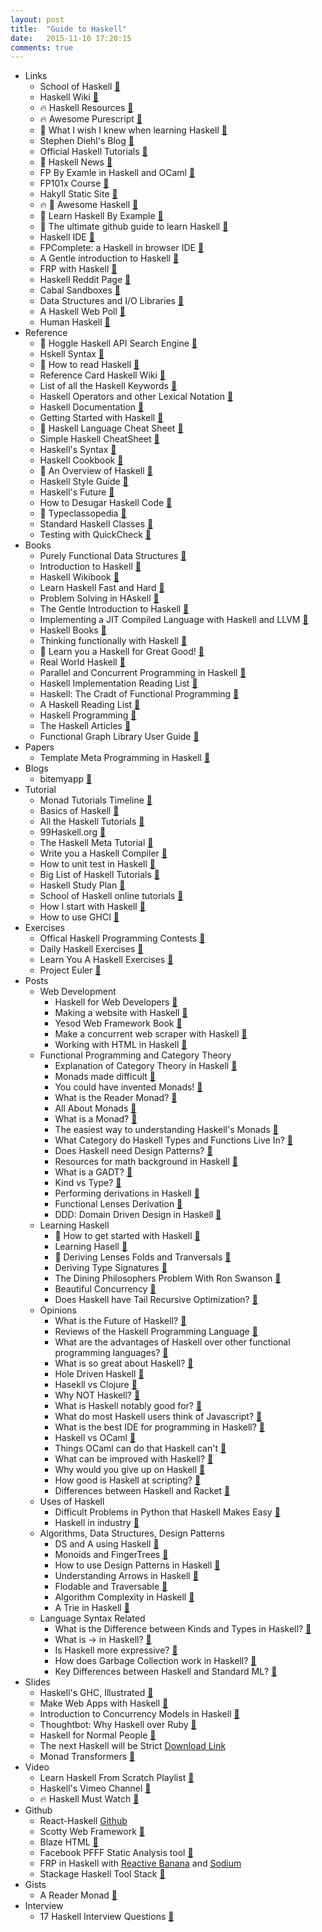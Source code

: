 ```yaml
---
layout: post
title:  "Guide to Haskell"
date:   2015-11-10 17:20:15
comments: true
---
```


- Links
    - School of Haskell [:link:](https://www.fpcomplete.com/school)
    - Haskell Wiki [:link:](https://wiki.haskell.org/Haskell)
    - :fire: Haskell Resources [:link:](https://gist.github.com/leroux/6395804)
    - :fire: Awesome Purescript [:link:](https://github.com/passy/awesome-purescript)
    - :raised_hands: What I wish I knew when learning Haskell [:link:](http://dev.stephendiehl.com/hask/)
    - Stephen Diehl's Blog [:link:](http://www.stephendiehl.com/posts.html)
    - Official Haskell Tutorials [:link:](https://wiki.haskell.org/Tutorials)
    - :raised_hands: Haskell News [:link:](http://haskellnews.org/grouped)
    - FP By Examle in Haskell and OCaml [:link:](https://github.com/caiorss/Functional-Programming)
    - FP101x Course [:link:](https://github.com/fptudelft/FP101x-Content-2015)
    - Hakyll Static Site [:link:](https://github.com/jaspervdj/hakyll)
    - :fire: :raised_hands: Awesome Haskell [:link:](https://github.com/krispo/awesome-haskell)
    - :raised_hands: Learn Haskell By Example [:link:](https://lotz84.github.io/haskellbyexample/)
    - :raised_hands: The ultimate github guide to learn Haskell [:link:](https://github.com/bitemyapp/learnhaskell)
    - Haskell IDE [:link:](https://github.com/leksah/leksah)
    - FPComplete: a Haskell in browser IDE [:link:](https://www.fpcomplete.com/page/project-build)
    - A Gentle introduction to Haskell [:link:](https://www.cs.auckland.ac.nz/references/haskell/haskell-intro-html/intro.html)
    - FRP with Haskell [:link:](https://wiki.haskell.org/FRP#Books)
    - Haskell Reddit Page [:link:](https://www.reddit.com/r/haskell/)
    - Cabal Sandboxes [:link:](http://coldwa.st/e/blog/2013-08-20-Cabal-sandbox.html)
    - Data Structures and I/O Libraries [:link:](https://wiki.haskell.org/Applications_and_libraries/Data_structures)
    - A Haskell Web Poll [:link:](http://www.stephendiehl.com/posts/poll.html)
    - Human Haskell [:link:](http://ohaskell.dshevchenko.biz/en/index.html)
- Reference
    - :raised_hands: Hoggle Haskell API Search Engine [:link:](https://www.haskell.org/hoogle/)
    - Hskell Syntax [:link:](http://rigaux.org/language-study/syntax-across-languages-per-language/Haskell.html)
    - :raised_hands: How to read Haskell [:link:](https://wiki.haskell.org/How_to_read_Haskell)
    - Reference Card Haskell Wiki [:link:](https://wiki.haskell.org/Reference_card)
    - List of all the Haskell Keywords [:link:](https://wiki.haskell.org/Keywords)
    - Haskell Operators and other Lexical Notation [:link:](http://www.imada.sdu.dk/~rolf/Edu/DM509/E06/haskell-operatorer.pdf)
    - Haskell Documentation [:link:](https://wiki.haskell.org/Monad)
    - Getting Started with Haskell [:link:](http://stackoverflow.com/questions/1012573/getting-started-with-haskell/1016986#1016986)
    - :raised_hands: Haskell Language Cheat Sheet [:link:](http://cheatsheet.codeslower.com/CheatSheet.pdf)
    - Simple Haskell CheatSheet [:link:](http://www.cheat-sheets.org/saved-copy/Haskell.Haskell_Cheat_Sheet.pdf)
    - Haskell's Syntax [:link:](http://rigaux.org/language-study/syntax-across-languages-per-language/Haskell.html)
    - Haskell Cookbook [:link:](https://wiki.haskell.org/Cookbook)
    - :raised_hands: An Overview of Haskell [:link:](https://en.wikibooks.org/wiki/Haskell/Overview)
    - Haskell Style Guide [:link:](https://github.com/tibbe/haskell-style-guide/blob/master/haskell-style.md)
    - Haskell's Future [:link:](https://wiki.haskell.org/Future_of_Haskell)
    - How to Desugar Haskell Code [:link:](http://www.haskellforall.com/2014/10/how-to-desugar-haskell-code.html)
    - :raised_hands: Typeclassopedia [:link:](https://wiki.haskell.org/Typeclassopedia)
    - Standard Haskell Classes [:link:](https://en.wikibooks.org/wiki/Haskell/Classes_and_types#/media/File:Classes.svg)
    - Testing with QuickCheck [:link:](http://www.cse.chalmers.se/~rjmh/QuickCheck/)
- Books
    - Purely Functional Data Structures [:link:](http://www.cs.cmu.edu/~rwh/theses/okasaki.pdf)
    - Introduction to Haskell [:link:](https://www.fpcomplete.com/school/starting-with-haskell/introduction-to-haskell)
    - Haskell Wikibook [:link:](https://en.wikibooks.org/wiki/Haskell)
    - Learn Haskell Fast and Hard [:link:](http://yannesposito.com/Scratch/en/blog/Haskell-the-Hard-Way/)
    - Problem Solving in HAskell [:link:](http://www.cs.kent.ac.uk/people/staff/sjt/Haskell_craft/probSolving.html)
    - The Gentle Introduction to Haskell [:link:](https://www.cs.auckland.ac.nz/references/haskell/haskell-intro-html/intro.html)
    - Implementing a JIT Compiled Language with Haskell and LLVM [:link:](http://www.stephendiehl.com/llvm/)
    - Haskell Books [:link:](https://wiki.haskell.org/Books)
    - Thinking functionally with Haskell [:link:](https://www.quora.com/Reviews-of-Thinking-Functionally-with-Haskell-2014-book)
    - :raised_hands: Learn you a Haskell for Great Good! [:link:](http://learnyouahaskell.com/chapters)
    - Real World Haskell [:link:](http://book.realworldhaskell.org/)
    - Parallel and Concurrent Programming in Haskell [:link:](http://chimera.labs.oreilly.com/books/1230000000929/index.html)
    - Haskell Implementation Reading List [:link:](http://www.stephendiehl.com/posts/essential_compilers.html)
    - Haskell: The Cradt of Functional Programming [:link:](http://www.haskellcraft.com/craft3e/Home.html)
    - A Haskell Reading List [:link:](http://conal.net/papers/icfp97/icfp97.pdf)
    - Haskell Programming [:link:](http://okmij.org/ftp/Haskell/)
    - The Haskell Articles [:link:](https://github.com/quchen/articles)
    - Functional Graph Library User Guide [:link:](http://web.engr.oregonstate.edu/~erwig/fgl/haskell/old/fgl0103.pdf)
- Papers
    - Template Meta Programming in Haskell [:link:](http://research.microsoft.com/en-us/um/people/simonpj/papers/meta-haskell/meta-haskell.pdf)
- Blogs 
    - bitemyapp [:link:](http://bitemyapp.com/)
- Tutorial
    - Monad Tutorials Timeline [:link:](https://wiki.haskell.org/Monad_tutorials_timeline)
    - Basics of Haskell [:link:](https://www.fpcomplete.com/school/starting-with-haskell/basics-of-haskell)
    - All the Haskell Tutorials [:link:](https://wiki.haskell.org/Category:Tutorials)
    - 99Haskell.org [:link:](http://www.99haskell.org/)
    - The Haskell Meta Tutorial [:link:](https://wiki.haskell.org/Meta-tutorial)
    - Write you a Haskell Compiler [:link:](http://dev.stephendiehl.com/fun/)
    - How to unit test in Haskell [:link:](https://github.com/kazu-yamamoto/unit-test-example/blob/master/markdown/en/tutorial.md)
    - Big List of Haskell Tutorials [:link:](https://wiki.haskell.org/Tutorials#Using_monads)
    - Haskell Study Plan [:link:](http://web.archive.org/web/20100416040111/http://www.alpheccar.org/en/posts/show/67)
    - School of Haskell online tutorials [:link:](https://www.fpcomplete.com/school?show=tutorials)
    - How I start with Haskell [:link:](https://howistart.org/posts/haskell/1)
    - How to use GHCI [:link:](https://downloads.haskell.org/~ghc/latest/docs/html/users_guide/ghci.html)
- Exercises
    - Offical Haskell Programming Contests [:link:](https://wiki.haskell.org/Programming_contests)
    - Daily Haskell Exercises [:link:](http://dailyhaskellexercise.tumblr.com/)
    - Learn You A Haskell Exercises [:link:](https://github.com/noelmarkham/learn-you-a-haskell-exercises)
    - Project Euler [:link:](https://wiki.haskell.org/Euler_problems)
- Posts
    - Web Development 
        - Haskell for Web Developers [:link:](http://www.stephendiehl.com/posts/haskell_web.html)
        - Making a website with Haskell [:link:](http://adit.io./posts/2013-04-15-making-a-website-with-haskell.html)
        - Yesod Web Framework Book [:link:](http://www.yesodweb.com/book/persistent)
        - Make a concurrent web scraper with Haskell [:link:](http://adit.io./posts/2012-03-10-building_a_concurrent_web_scraper_with_haskell.html)
        - Working with HTML in Haskell [:link:](http://adit.io/posts/2012-04-14-working_with_HTML_in_haskell.html#using-functions-as-predicates) 
    - Functional Programming and Category Theory
        - Explanation of Category Theory in Haskell [:link:](https://en.wikibooks.org/wiki/Haskell/Category_theory)
        - Monads made difficult [:link:](http://www.stephendiehl.com/posts/monads.html)
        - You could have invented Monads! [:link:](http://blog.sigfpe.com/2006/08/you-could-have-invented-monads-and.html)
        - What is the Reader Monad? [:link:](http://www.maztravel.com/haskell/readerMonad.html)
        - All About Monads [:link:](https://wiki.haskell.org/All_About_Monads)
        - What is a Monad? [:link:](http://stackoverflow.com/questions/44965/what-is-a-monad/71697#71697)
        - The easiest way to understanding Haskell's Monads [:link:](http://qr.ae/R4eKKN)
        - What Category do Haskell Types and Functions Live In? [:link:](http://blog.sigfpe.com/2009/10/what-category-do-haskell-types-and.html)
        - Does Haskell need Design Patterns? [:link:](http://qr.ae/R4enrL)
        - Resources for math background in Haskell [:link:](http://qr.ae/R4enbV)
        - What is a GADT? [:link:](http://qr.ae/R4enLi)
        - Kind vs Type? [:link:](http://qr.ae/R4evm3)
        - Performing derivations in Haskell [:link:](http://qr.ae/R4Z2OS) 
        - Functional Lenses Derivation [:link:](http://www.twanvl.nl/blog/haskell/cps-functional-references)
        - DDD: Domain Driven Design in Haskell [:link:](http://programmers.stackexchange.com/questions/230873/how-does-persistence-fit-into-a-purely-functional-language)
    - Learning Haskell
        - :raised_hands: How to get started with Haskell [:link:](http://stackoverflow.com/questions/1012573/getting-started-with-haskell/1016986#1016986)
        - Learning Hasell [:link:](http://austinzheng.com/2015/01/06/learning-haskell-pt-1/)
        - :raised_hands: Deriving Lenses Folds and Tranversals [:link:](http://lens.github.io/) 
        - Deriving Type Signatures [:link:](https://github.com/ekmett/lens/wiki/Derivation)
        - The Dining Philosophers Problem With Ron Swanson [:link:](http://adit.io/posts/2013-05-15-Locks,-Actors,-And-STM-In-Pictures.html)
        - Beautiful Concurrency [:link:](https://www.fpcomplete.com/school/advanced-haskell/beautiful-concurrency)
        - Does Haskell have Tail Recursive Optimization? [:link:](http://stackoverflow.com/questions/13042353/does-haskell-have-tail-recursive-optimization/13052612#13052612)
    - Opinions
        - What is the Future of Haskell? [:link:](https://www.quora.com/What-is-the-future-of-Haskell)
        - Reviews of the Haskell Programming Language [:link:](https://www.quora.com/Reviews-of-Haskell-programming-language)
        - What are the advantages of Haskell over other functional programming languages? [:link:](https://www.quora.com/What-are-the-advantages-of-Haskell-over-other-functional-programming-languages)
        - What is so great about Haskell? [:link:](https://www.quora.com/Why-do-computer-scientists-like-Haskell-so-much)
        - Hole Driven Haskell [:link:](http://matthew.brecknell.net/post/hole-driven-haskell/)
        - Hasekll vs Clojure [:link:](https://www.quora.com/What-are-the-advantages-of-Haskell-over-Clojure)
        - Why NOT Haskell? [:link:](https://www.quora.com/Why-dont-more-programmers-use-Haskell)
        - What is Haskell notably good for? [:link:](https://www.quora.com/What-is-Haskell-notably-good-for)
        - What do most Haskell users think of Javascript? [:link:](https://www.quora.com/Do-most-Haskell-users-think-JavaScript-sucks)
        - What is the best IDE for programming in Haskell? [:link:](https://www.quora.com/What-is-the-best-IDE-for-programming-in-Haskell)
        - Haskell vs OCaml [:link:](http://qr.ae/R4eTxu)
        - Things OCaml can do that Haskell can't [:link:](http://qr.ae/R4eYPu)
        - What can be improved with Haskell? [:link:](http://qr.ae/R4e2MO)
        - Why would you give up on Haskell [:link:](http://qr.ae/R4e2J9)
        - How good is Haskell at scripting? [:link:](http://qr.ae/R4eYSa)
        - Differences between Haskell and Racket [:link:](https://www.quora.com/What-are-the-relative-strengths-and-weaknesses-of-Racket-and-Haskell)
    - Uses of Haskell
        - Difficult Problems in Python that Haskell Makes Easy [:link:](https://www.quora.com/What-is-an-algorithmic-problem-that-is-easy-to-solve-in-Haskell-but-difficult-to-solve-in-Python)
        - Haskell in industry [:link:](https://wiki.haskell.org/Haskell_in_industry) 
    - Algorithms, Data Structures, Design Patterns
        - DS and A using Haskell [:link:](http://okmij.org/ftp/Haskell/AlgorithmsH.html)
        - Monoids and FingerTrees [:link:](https://www.codementor.io/haskell/tutorial/monoids-fingertrees-implement-abstract-data)        
        - How to use Design Patterns in Haskell [:link:](http://blog.ezyang.com/2010/05/design-patterns-in-haskel/)
        - Understanding Arrows in Haskell [:link:](https://en.wikibooks.org/wiki/Haskell/Understanding_arrows)
        - Flodable and Traversable [:link:](https://wiki.haskell.org/Foldable_and_Traversable)
        - Algorithm Complexity in Haskell [:link:](https://en.wikibooks.org/wiki/Haskell/Algorithm_complexity)
        - A Trie in Haskell [:link:](https://bigonotetaking.wordpress.com/2015/11/06/a-trie-in-haskell/)
    - Language Syntax Related
        - What is the Difference between Kinds and Types in Haskell? [:link:](https://www.quora.com/What-is-the-difference-between-Kind-and-Type-in-Haskell)
        - What is -> in Haskell? [:link:](https://www.quora.com/What-is-in-Haskell)
        - Is Haskell more expressive? [:link:](https://www.quora.com/Does-the-ability-to-use-categorial-language-functors-monads-make-Haskell-more-expressive)
        - How does Garbage Collection work in Haskell? [:link:](https://www.quora.com/How-does-garbage-collection-work-in-Haskell)
        - Key Differences between Haskell and Standard ML? [:link:](https://www.quora.com/What-are-the-key-differences-between-Haskell-and-Standard-ML)
- Slides
    - Haskell's GHC, Illustrated [:link:](http://takenobu-hs.github.io/downloads/haskell_ghc_illustrated.pdf)
    - Make Web Apps with Haskell [:floppy_disk:](https://speakerdeck.com/ajnsit/rock-solid-web-apps-with-haskell-and-js)
    - Introduction to Concurrency Models in Haskell [:floppy_disk:](https://speakerdeck.com/abhin4v/introduction-to-concurrency-in-haskell)
    - Thoughtbot: Why Haskell over Ruby [:floppy_disk:](http://www.slideshare.net/thoughtbot/why-use-haskell?qid=e546ac15-e66f-4cd0-b228-82c3d9306ad6&v=default&b=&from_search=16)
    - Haskell for Normal People [:floppy_disk:](http://slides.com/benleggett/haskellpres#/)
    - The next Haskell will be Strict [Download Link](http://www.cs.nott.ac.uk/~gmh/appsem-slides/peytonjones.ppt)
    - Monad Transformers [:link:](https://dl.dropboxusercontent.com/u/7810909/talks/monad-transformers/cbaa991e0eb49224eb286c1e418e2b9828e1fb21/monad-transformers.pdf)
- Video
    - Learn Haskell From Scratch Playlist [:link:](https://www.youtube.com/playlist?list=PLxj9UAX4Em-Ij4TKwKvo-SLp-Zbv-hB4B)
    - Haskell's Vimeo Channel [:link:](https://vimeo.com/channels/haskell)
    - :fire: Haskell Must Watch [:link:](https://github.com/drKraken/haskell-must-watch)
- Github
    - React-Haskell [Github](https://github.com/joelburget/react-haskell)
    - Scotty Web Framework [:link:](https://github.com/scotty-web/scotty)
    - Blaze HTML [:link:](https://github.com/jaspervdj/blaze-html/)
    - Facebook PFFF Static Analysis tool [:link:](https://github.com/facebook/pfff/wiki/Main)
    - FRP in Haskell with [Reactive Banana](https://wiki.haskell.org/Reactive-banana) and [Sodium](https://hackage.haskell.org/package/sodium-0.11.0.3/docs/FRP-Sodium.html)
    - Stackage Haskell Tool Stack [:link:](https://www.stackage.org/)
- Gists
    - A Reader Monad [:link:](https://gist.github.com/egonSchiele/5752172)
- Interview
    - 17 Haskell Interview Questions [:link:](http://career.guru99.com/top-17-haskel-interview-questions/)
